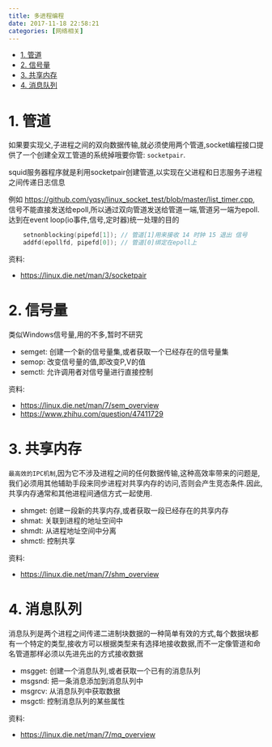```yaml
---
title: 多进程编程
date: 2017-11-18 22:58:21
categories: [网络相关]
---
```


<!-- TOC -->

- [1. 管道](#1-管道)
- [2. 信号量](#2-信号量)
- [3. 共享内存](#3-共享内存)
- [4. 消息队列](#4-消息队列)

<!-- /TOC -->

<a id="markdown-1-管道" name="1-管道"></a>
# 1. 管道

如果要实现父,子进程之间的双向数据传输,就必须使用两个管道,socket编程接口提供了一个创建全双工管道的系统掉哦要你管: `socketpair`.

squid服务器程序就是利用socketpair创建管道,以实现在父进程和日志服务子进程之间传递日志信息

例如 https://github.com/yqsy/linux_socket_test/blob/master/list_timer.cpp,  
信号不能直接发送给epoll,所以通过双向管道发送给管道一端,管道另一端为epoll.  
达到在event loop(io事件,信号,定时器)统一处理的目的
```c++
    setnonblocking(pipefd[1]); // 管道[1]用来接收 14 时钟 15 退出 信号
    addfd(epollfd, pipefd[0]); // 管道[0]绑定在epoll上
```

资料:
* https://linux.die.net/man/3/socketpair

<a id="markdown-2-信号量" name="2-信号量"></a>
# 2. 信号量


类似Windows信号量,用的不多,暂时不研究

* semget: 创建一个新的信号量集,或者获取一个已经存在的信号量集
* semop: 改变信号量的值,即改变P,V的值
* semctl: 允许调用者对信号量进行直接控制

资料:
* https://linux.die.net/man/7/sem_overview
* https://www.zhihu.com/question/47411729

<a id="markdown-3-共享内存" name="3-共享内存"></a>
# 3. 共享内存

`最高效的IPC机制`,因为它不涉及进程之间的任何数据传输,这种高效率带来的问题是,我们必须用其他辅助手段来同步进程对共享内存的访问,否则会产生竞态条件.因此,共享内存通常和其他进程间通信方式一起使用.


* shmget: 创建一段新的共享内存,或者获取一段已经存在的共享内存
* shmat: 关联到进程的地址空间中
* shmdt: 从进程地址空间中分离
* shmctl: 控制共享

资料:
* https://linux.die.net/man/7/shm_overview

<a id="markdown-4-消息队列" name="4-消息队列"></a>
# 4. 消息队列

消息队列是两个进程之间传递二进制块数据的一种简单有效的方式,每个数据块都有一个特定的类型,接收方可以根据类型来有选择地接收数据,而不一定像管道和命名管道那样必须以先进先出的方式接收数据

* msgget: 创建一个消息队列,或者获取一个已有的消息队列
* msgsnd: 把一条消息添加到消息队列中
* msgrcv: 从消息队列中获取数据
* msgctl: 控制消息队列的某些属性

资料:
* https://linux.die.net/man/7/mq_overview
